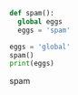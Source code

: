 


```py
def spam():
  global eggs
  eggs = 'spam'

eggs = 'global'
spam()
print(eggs)
```

<!-- 出力 は global ではなく。。。-->
spam

